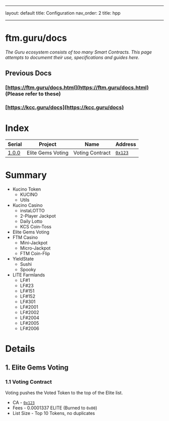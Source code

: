 ---
layout: default
title: Configuration
nav_order: 2
title: hpp

----


# ftm.guru/docs
_The Guru ecosystem consists of too many Smart Contracts. This page attempts to documemt their use, specifications and guides here._
## Previous Docs
### [https://ftm.guru/docs.html](https://ftm.guru/docs.html) (Please refer to these)
### [https://kcc.guru/docs](https://kcc.guru/docs)

# Index

| Serial | Project | Name | Address |
| --- | --- | --- | --- |
| [1.0.0](#eg) | Elite Gems Voting | Voting Contract | [`0x123`](https://ftmscan/address/) |

# Summary
- Kucino Token
  - KUCINO
  - Utils
- Kucino Casino
  - instaLOTTO
  - 2-Player Jackpot
  - Daily Lotto
  - KCS Coin-Toss
- Elite Gems Voting
- FTM Casino
  - Mini-Jackpot
  - Micro-Jackpot
  - FTM Coin-Flip
- YieldState
  - Sushi
  - Spooky
- LITE Farmlands
  - LF#1
  - LF#23
  - LF#151
  - LF#152
  - LF#301
  - LF#2001
  - LF#2002
  - LF#2004
  - LF#2005
  - LF#2006
 
# Details
## 1. Elite Gems Voting
### 1.1 Voting Contract
Voting pushes the Voted Token to the top of the Elite list.
- CA - [`0x123`](https://ftmscan.com)
- Fees - 0.0001337 ELITE (Burned to `0x00`)
- List Size - Top 10 Tokens, no duplicates
